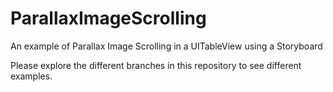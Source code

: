 # ParallaxImageScrolling
An example of Parallax Image Scrolling in a UITableView using a Storyboard

Please explore the different branches in this repository to see different examples.
